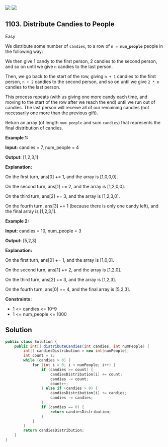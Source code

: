 [![](https://img.shields.io/github/stars/javadev/LeetCode-in-Java?label=Stars&style=flat-square)](https://github.com/javadev/LeetCode-in-Java)
[![](https://img.shields.io/github/forks/javadev/LeetCode-in-Java?label=Fork%20me%20on%20GitHub%20&style=flat-square)](https://github.com/javadev/LeetCode-in-Java/fork)

## 1103\. Distribute Candies to People

Easy

We distribute some number of `candies`, to a row of **`n = num_people`** people in the following way:

We then give 1 candy to the first person, 2 candies to the second person, and so on until we give `n` candies to the last person.

Then, we go back to the start of the row, giving `n + 1` candies to the first person, `n + 2` candies to the second person, and so on until we give `2 * n` candies to the last person.

This process repeats (with us giving one more candy each time, and moving to the start of the row after we reach the end) until we run out of candies. The last person will receive all of our remaining candies (not necessarily one more than the previous gift).

Return an array (of length `num_people` and sum `candies`) that represents the final distribution of candies.

**Example 1:**

**Input:** candies = 7, num\_people = 4

**Output:** [1,2,3,1]

**Explanation:** 

On the first turn, ans[0] += 1, and the array is [1,0,0,0]. 

On the second turn, ans[1] += 2, and the array is [1,2,0,0]. 

On the third turn, ans[2] += 3, and the array is [1,2,3,0]. 

On the fourth turn, ans[3] += 1 (because there is only one candy left), and the final array is [1,2,3,1].

**Example 2:**

**Input:** candies = 10, num\_people = 3

**Output:** [5,2,3]

**Explanation:**

On the first turn, ans[0] += 1, and the array is [1,0,0]. 

On the second turn, ans[1] += 2, and the array is [1,2,0]. 

On the third turn, ans[2] += 3, and the array is [1,2,3]. 

On the fourth turn, ans[0] += 4, and the final array is [5,2,3].

**Constraints:**

*   1 <= candies <= 10^9
*   1 <= num\_people <= 1000

## Solution

```java
public class Solution {
    public int[] distributeCandies(int candies, int numPeople) {
        int[] candiesDistribution = new int[numPeople];
        int count = 1;
        while (candies > 0) {
            for (int i = 0; i < numPeople; i++) {
                if (candies >= count) {
                    candiesDistribution[i] += count;
                    candies -= count;
                    count++;
                } else if (candies > 0) {
                    candiesDistribution[i] += candies;
                    candies -= candies;
                }
                if (candies == 0) {
                    return candiesDistribution;
                }
            }
        }
        return candiesDistribution;
    }
}
```